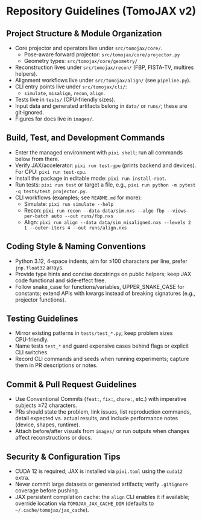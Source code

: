 # Repository Guidelines (TomoJAX v2)

## Project Structure & Module Organization
- Core projector and operators live under `src/tomojax/core/`.
  - Pose‑aware forward projector: `src/tomojax/core/projector.py`
  - Geometry types: `src/tomojax/core/geometry/`
- Reconstruction lives under `src/tomojax/recon/` (FBP, FISTA‑TV, multires helpers).
- Alignment workflows live under `src/tomojax/align/` (see `pipeline.py`).
- CLI entry points live under `src/tomojax/cli/`:
  - `simulate`, `misalign`, `recon`, `align`.
- Tests live in `tests/` (CPU‑friendly sizes).
- Input data and generated artifacts belong in `data/` or `runs/`; these are git‑ignored.
- Figures for docs live in `images/`.

## Build, Test, and Development Commands
- Enter the managed environment with `pixi shell`; run all commands below from there.
- Verify JAX/accelerator: `pixi run test-gpu` (prints backend and devices). For CPU: `pixi run test-cpu`.
- Install the package in editable mode: `pixi run install-root`.
- Run tests: `pixi run test` or target a file, e.g., `pixi run python -m pytest -q tests/test_projector.py`.
- CLI workflows (examples; see `README.md` for more):
  - Simulate: `pixi run simulate --help`
  - Recon: `pixi run recon --data data/sim.nxs --algo fbp --views-per-batch auto --out runs/fbp.nxs`
  - Align: `pixi run align --data data/sim_misaligned.nxs --levels 2 1 --outer-iters 4 --out runs/align.nxs`

## Coding Style & Naming Conventions
- Python 3.12, 4‑space indents, aim for ≤100 characters per line, prefer `jnp.float32` arrays.
- Provide type hints and concise docstrings on public helpers; keep JAX code functional and side‑effect free.
- Follow snake_case for functions/variables, UPPER_SNAKE_CASE for constants; extend APIs with kwargs instead of breaking signatures (e.g., projector functions).

## Testing Guidelines
- Mirror existing patterns in `tests/test_*.py`; keep problem sizes CPU‑friendly.
- Name tests `test_*` and guard expensive cases behind flags or explicit CLI switches.
- Record CLI commands and seeds when running experiments; capture them in PR descriptions or notes.

## Commit & Pull Request Guidelines
- Use Conventional Commits (`feat:`, `fix:`, `chore:`, etc.) with imperative subjects ≤72 characters.
- PRs should state the problem, link issues, list reproduction commands, detail expected vs. actual results, and include performance notes (device, shapes, runtime).
- Attach before/after visuals from `images/` or run outputs when changes affect reconstructions or docs.

## Security & Configuration Tips
- CUDA 12 is required; JAX is installed via `pixi.toml` using the `cuda12` extra.
- Never commit large datasets or generated artifacts; verify `.gitignore` coverage before pushing.
- JAX persistent compilation cache: the `align` CLI enables it if available; override location via `TOMOJAX_JAX_CACHE_DIR` (defaults to `~/.cache/tomojax/jax_cache`).
